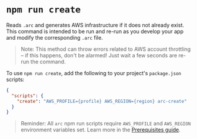 # `npm run create`

Reads `.arc` and generates AWS infrastructure if it does not already exist. This command is intended to be run and re-run as you develop your app and modify the corresponding `.arc` file.

> Note: This method can throw errors related to AWS account throttling – if this happens, don't be alarmed! Just wait a few seconds are re-run the command.

To use `npm run create`, add the following to your project's `package.json` scripts:

```json
{
  "scripts": {
    "create": "AWS_PROFILE={profile} AWS_REGION={region} arc-create"
  }
}
```

> Reminder: All `arc` npm run scripts require `AWS_PROFILE` and `AWS_REGION` environment variables set. Learn more in the [Prerequisites guide](/quickstart).

<!-- 
Coming soon / @todo: ARC_LOCAL flag
- Activates with any value
- If present, code is generated locally *only*
- Breaks with @events
 -->
 